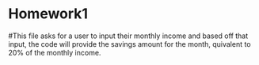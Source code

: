 # Homework1
#This file asks for a user to input their monthly income and based off that input, the code will provide the savings amount for the month, quivalent to 20% of the monthly income. 
